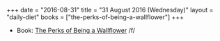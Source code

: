 +++
date = "2016-08-31"
title = "31 August 2016 (Wednesday)"
layout = "daily-diet"
books = ["the-perks-of-being-a-wallflower"]
+++

<ul>
<li class="entry books">Book: <a href="/books/the-perks-of-being-a-wallflower">The Perks of Being a Wallflower</a> /f/</li>
</ul>